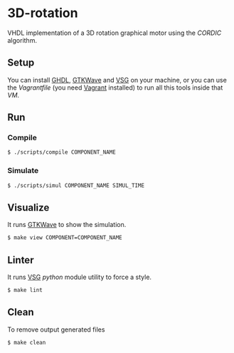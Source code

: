 # 3D-rotation

VHDL implementation of a 3D rotation graphical motor using the _CORDIC_ algorithm.

## Setup

You can install [GHDL](https://ghdl.readthedocs.io/en/latest/), [GTKWave](http://gtkwave.sourceforge.net/) and [VSG](https://github.com/jeremiah-c-leary/vhdl-style-guide) on your machine, or you can use the _Vagrantfile_ (you need [Vagrant](https://www.vagrantup.com/) installed) to run all this tools inside that _VM_.

## Run

### Compile

```bash
$ ./scripts/compile COMPONENT_NAME
```

### Simulate

```bash
$ ./scripts/simul COMPONENT_NAME SIMUL_TIME
```

## Visualize

It runs [GTKWave](http://gtkwave.sourceforge.net/) to show the simulation.

```bash
$ make view COMPONENT=COMPONENT_NAME
```

## Linter

It runs [VSG](https://github.com/jeremiah-c-leary/vhdl-style-guide) _python_ module utility to force a style.

```bash
$ make lint
```

## Clean

To remove output generated files

```bash
$ make clean
```
